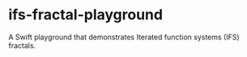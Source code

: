 # ifs-fractal-playground
A Swift playground that demonstrates Iterated function systems (IFS) fractals.
